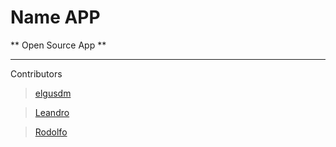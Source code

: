 # Name APP

** Open Source App **

****
Contributors

>[elgusdm](https://instagram.com/elgusdm)

>[Leandro]()

>[Rodolfo]()